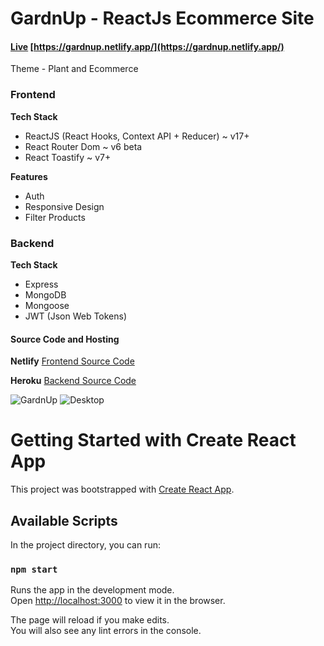 # GardnUp - ReactJs Ecommerce Site

#### [Live](https://gardnup.netlify.app/)  [https://gardnup.netlify.app/](https://gardnup.netlify.app/)

Theme - Plant and Ecommerce

### Frontend

**Tech Stack**
- ReactJS (React Hooks, Context API + Reducer) ~ v17+
- React Router Dom ~ v6 beta
- React Toastify ~ v7+

**Features**
- Auth
- Responsive Design
- Filter Products

### Backend

**Tech Stack**
- Express
- MongoDB
- Mongoose
- JWT (Json Web Tokens)

#### Source Code and Hosting

**Netlify**
[Frontend Source Code](https://github.com/vaishnavme/gardnup-frontend)

**Heroku**
[Backend Source Code](https://github.com/vaishnavme/gardnup-backend)

![GardnUp](https://github.com/vaishnavme/gardnup-frontend/blob/dev-2.0/template/mobile.png)
![Desktop](https://github.com/vaishnavme/gardnup-frontend/blob/dev-2.0/template/desktop.png)

# Getting Started with Create React App

This project was bootstrapped with [Create React App](https://github.com/facebook/create-react-app).

## Available Scripts

In the project directory, you can run:

### `npm start`

Runs the app in the development mode.\
Open [http://localhost:3000](http://localhost:3000) to view it in the browser.

The page will reload if you make edits.\
You will also see any lint errors in the console.
